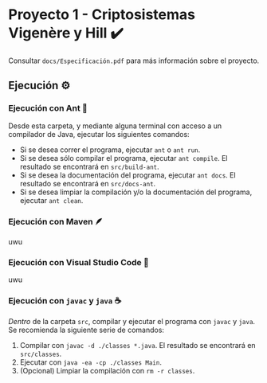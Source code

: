 # Proyecto 1 - Criptosistemas Vigenère y Hill :heavy_check_mark:

Consultar `docs/Especificación.pdf` para más información sobre el proyecto.

## Ejecución :gear:

### Ejecución con Ant :ant:

Desde esta carpeta, y mediante alguna terminal con acceso a un compilador de Java, ejecutar los siguientes comandos:
- Si se desea correr el programa, ejecutar `ant` o `ant run`.
- Si se desea sólo compilar el programa, ejecutar `ant compile`. El resultado se encontrará en `src/build-ant`.
- Si se desea la documentación del programa, ejecutar `ant docs`. El resultado se encontrará en `src/docs-ant`.
- Si se desea limpiar la compilación y/o la documentación del programa, ejecutar `ant clean`.

### Ejecución con Maven :feather:

uwu

### Ejecución con Visual Studio Code :large_blue_diamond:

uwu

### Ejecución con `javac` y `java` :coffee:

*Dentro* de la carpeta `src`, compilar y ejecutar el programa con `javac` y `java`. Se recomienda la siguiente serie de comandos:
1. Compilar con `javac -d ./classes *.java`. El resultado se encontrará en `src/classes`.
2. Ejecutar con `java -ea -cp ./classes Main`.
3. (Opcional) Limpiar la compilación con `rm -r classes`.
